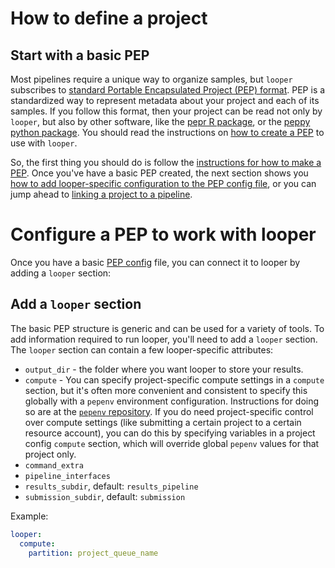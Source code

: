 # How to define a project

## Start with a basic PEP

Most pipelines require a unique way to organize samples, but `looper` subscribes to [standard Portable Encapsulated Project (PEP) format](http://pepkit.github.io). PEP is a standardized way to represent metadata about your project and each of its samples. If you follow this format, then your project can be read not only by `looper`, but also by other software, like the [pepr R package](http://github.com/pepkit/pepr), or the [peppy python package](http://github.com/pepkit/peppy). You should read the instructions on [how to create a PEP](https://pepkit.github.io/docs/simple_example/) to use with `looper`.

So, the first thing you should do is follow the [instructions for how to make a PEP](https://pepkit.github.io/docs/simple_example/). Once you've have a basic PEP created, the next section shows you [how to add looper-specific configuration to the PEP config file](project-config-looper.md), or you can jump ahead to [linking a project to a pipeline](linking-a-pipeline.md).

# Configure a PEP to work with looper

Once you have a basic [PEP config](https://pepkit.github.io/docs/project_config/) file, you can connect it to looper by adding a `looper` section:

##  Add a `looper` section

The basic PEP structure is generic and can be used for a variety of tools. To add information required to run looper, you'll need to add a `looper` section. The `looper` section can contain a few looper-specific attributes:


- `output_dir` - the folder where you want looper to store your results.
- `compute` - You can specify project-specific compute settings in a `compute` section, 
but it's often more convenient and consistent to specify this globally with a `pepenv` environment configuration. 
Instructions for doing so are at the [`pepenv` repository](https://github.com/pepkit/pepenv). 
If you do need project-specific control over compute settings (like submitting a certain project to a certain resource account), 
you can do this by specifying variables in a project config `compute` section, which will override global `pepenv` values for that project only.
- `command_extra`
- `pipeline_interfaces`
- `results_subdir`, default: `results_pipeline`
- `submission_subdir`, default: `submission`

Example:
```yaml
looper:
  compute:
    partition: project_queue_name
```
